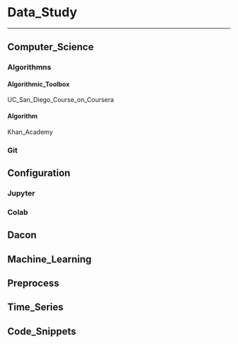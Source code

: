 # Data_Study
----------
## Computer_Science
### Algorithmns
#### Algorithmic_Toolbox
UC_San_Diego_Course_on_Coursera
#### Algorithm
Khan_Academy
### Git
## Configuration
### Jupyter
### Colab
## Dacon
## Machine_Learning
## Preprocess
## Time_Series
## Code_Snippets
